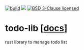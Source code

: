 [![build](https://github.com/lperdereau/todo-lib/workflows/build/badge.svg)](https://github.com/lperdereau/todo-lib/actions)
![](https://img.shields.io/crates/d/todolist.svg)
[![BSD 3-Clause licensed](https://img.shields.io/crates/l/todolist.svg)](https://github.com/lperdereau/todo-lib/blob/master/LICENSE.md)

# todo-lib [[docs](https://docs.rs/todolist/)]
rust library to manage todo list